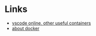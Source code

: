 # Links

* [vscode online, other useful containers](https://docs.linuxserver.io/general/container-execution/)
* [about docker](https://what.thedailywtf.com/topic/24854/docker-is-steaming-pile-of)
